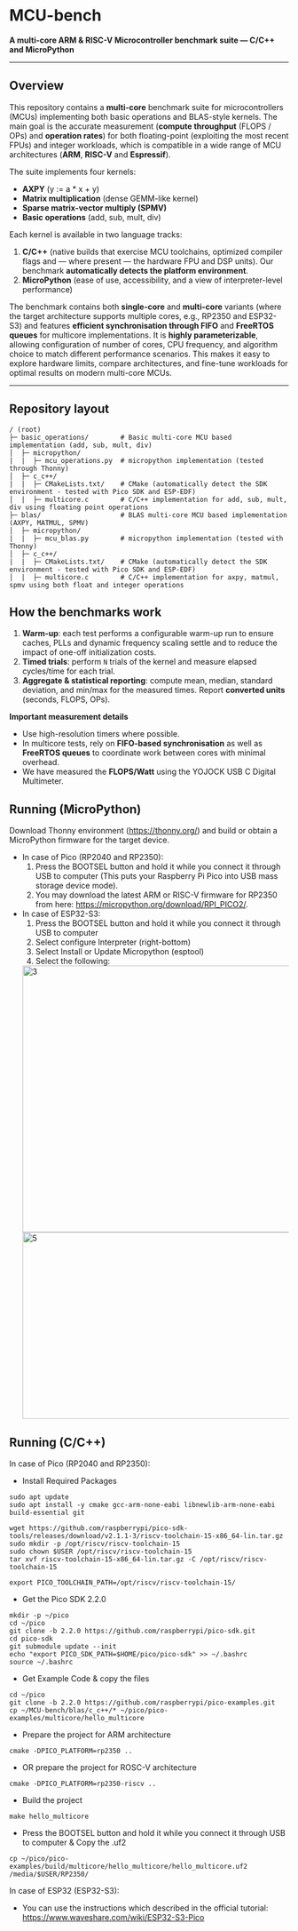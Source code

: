 # MCU-bench

**A multi-core ARM & RISC-V Microcontroller benchmark suite — C/C++ and MicroPython**

---

## Overview

This repository contains a **multi-core** benchmark suite for microcontrollers (MCUs) implementing both basic operations and BLAS-style kernels. The main goal is the accurate measurement (**compute throughput** (FLOPS / OPs) and **operation rates**) for both floating-point (exploiting the most recent FPUs) and integer workloads, which is compatible in a wide range of MCU architectures (**ARM**, **RISC-V** and **Espressif**).

The suite implements four kernels:

- **AXPY** (y := a \* x + y)
- **Matrix multiplication** (dense GEMM-like kernel)
- **Sparse matrix-vector multiply (SPMV)**
- **Basic operations** (add, sub, mult, div)

Each kernel is available in two language tracks:

1. **C/C++** (native builds that exercise MCU toolchains, optimized compiler flags and — where present — the hardware FPU and DSP units). Our benchmark **automatically detects the platform environment**.
2. **MicroPython** (ease of use, accessibility, and a view of interpreter-level performance)

The benchmark contains both **single-core** and **multi-core** variants (where the target architecture supports multiple cores, e.g., RP2350 and ESP32-S3) and features **efficient synchronisation through FIFO** and **FreeRTOS queues** for multicore implementations. It is **highly parameterizable**, allowing configuration of number of cores, CPU frequency, and algorithm choice to match different performance scenarios. This makes it easy to explore hardware limits, compare architectures, and fine-tune workloads for optimal results on modern multi-core MCUs.

---

## Repository layout

```
/ (root)
├─ basic_operations/        # Basic multi-core MCU based implementation (add, sub, mult, div)  
│  ├─ micropython/             
|  |  ├─ mcu_operations.py  # micropython implementation (tested through Thonny)
│  ├─ c_c++/             
|  |  ├─ CMakeLists.txt/    # CMake (automatically detect the SDK environment - tested with Pico SDK and ESP-EDF)
│  |  ├─ multicore.c        # C/C++ implementation for add, sub, mult, div using floating point operations
├─ blas/                    # BLAS multi-core MCU based implementation (AXPY, MATMUL, SPMV)
│  ├─ micropython/             
|  |  ├─ mcu_blas.py        # micropython implementation (tested with Thonny)
│  ├─ c_c++/             
|  |  ├─ CMakeLists.txt/    # CMake (automatically detect the SDK environment - tested with Pico SDK and ESP-EDF)
│  |  ├─ multicore.c        # C/C++ implementation for axpy, matmul, spmv using both float and integer operations
```

## How the benchmarks work
1. **Warm-up**: each test performs a configurable warm-up run to ensure caches, PLLs and dynamic frequency scaling settle and to reduce the impact of one-off initialization costs.
2. **Timed trials**: perform `N` trials of the kernel and measure elapsed cycles/time for each trial.
3. **Aggregate & statistical reporting**: compute mean, median, standard deviation, and min/max for the measured times. Report **converted units** (seconds, FLOPS, OPs).

**Important measurement details**
- Use high-resolution timers where possible.
- In multicore tests, rely on **FIFO-based synchronisation** as well as **FreeRTOS queues** to coordinate work between cores with minimal overhead.
- We have measured the **FLOPS/Watt** using the YOJOCK USB C Digital Multimeter.

## Running (MicroPython)
Download Thonny environment (https://thonny.org/) and build or obtain a MicroPython firmware for the target device.
- In case of Pico (RP2040 and RP2350): 
  1. Press the BOOTSEL button and hold it while you connect it through USB to computer (This puts your Raspberry Pi Pico into USB mass storage device mode).
  2. You may download the latest ARM or RISC-V firmware for RP2350 from here: https://micropython.org/download/RPI_PICO2/.
- In case of ESP32-S3: 
  1. Press the BOOTSEL button and hold it while you connect it through USB to computer
  2. Select configure Interpreter (right-bottom)
  3. Select Install or Update Micropython (esptool)
  4. Select the following:
  <img width="640" height="480" alt="3" src="https://github.com/user-attachments/assets/16262da9-9e96-4631-8ed6-5a2f67505d93" />
  <img width="1915" height="336" alt="5" src="https://github.com/user-attachments/assets/b2d44d09-3cd1-4116-96dc-f1cec596b332" />

## Running (C/C++)
In case of Pico (RP2040 and RP2350):
- Install Required Packages
```
sudo apt update
sudo apt install -y cmake gcc-arm-none-eabi libnewlib-arm-none-eabi build-essential git

wget https://github.com/raspberrypi/pico-sdk-tools/releases/download/v2.1.1-3/riscv-toolchain-15-x86_64-lin.tar.gz
sudo mkdir -p /opt/riscv/riscv-toolchain-15
sudo chown $USER /opt/riscv/riscv-toolchain-15
tar xvf riscv-toolchain-15-x86_64-lin.tar.gz -C /opt/riscv/riscv-toolchain-15

export PICO_TOOLCHAIN_PATH=/opt/riscv/riscv-toolchain-15/
```

- Get the Pico SDK 2.2.0
```
mkdir -p ~/pico
cd ~/pico
git clone -b 2.2.0 https://github.com/raspberrypi/pico-sdk.git
cd pico-sdk
git submodule update --init
echo "export PICO_SDK_PATH=$HOME/pico/pico-sdk" >> ~/.bashrc
source ~/.bashrc
```


- Get Example Code & copy the files
```
cd ~/pico
git clone -b 2.2.0 https://github.com/raspberrypi/pico-examples.git
cp ~/MCU-bench/blas/c_c++/* ~/pico/pico-examples/multicore/hello_multicore
```

- Prepare the project for ARM architecture
```
cmake -DPICO_PLATFORM=rp2350 ..
```

- OR prepare the project for ROSC-V architecture
```
cmake -DPICO_PLATFORM=rp2350-riscv ..
```

- Build the project
```
make hello_multicore
```

- Press the BOOTSEL button and hold it while you connect it through USB to computer & Copy the .uf2
```
cp ~/pico/pico-examples/build/multicore/hello_multicore/hello_multicore.uf2 /media/$USER/RP2350/
```

In case of ESP32 (ESP32-S3):
- You can use the instructions which described in the official tutorial: https://www.waveshare.com/wiki/ESP32-S3-Pico
